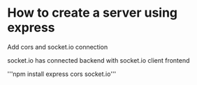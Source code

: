 # How to create a server using express
Add cors and socket.io connection 

socket.io has connected backend with socket.io client frontend

'''npm install express cors socket.io''' 
